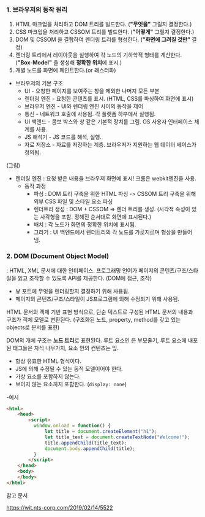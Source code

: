 ### 1. 브라우저의 동작 원리

1. HTML 마크업을 처리하고 DOM 트리를 빌드한다. (**"무엇을"** 그릴지 결정한다.)
2. CSS 마크업을 처리하고 CSSOM 트리를 빌드한다. (**"어떻게"** 그릴지 결정한다.)
3. DOM 및 CSSOM 을 결합하여 렌더링 트리를 형성한다. (**"화면에 그려질 것만"** 결정)
4. 렌더링 트리에서 레이아웃을 실행하여 각 노드의 기하학적 형태를 계산한다. (**"Box-Model"** 을 생성해 **정확한 위치**에 표시.)
5. 개별 노드를 화면에 페인트한다.(or 래스터화)



- 브라우저의 기본 구조
  - UI - 요청한 페이지를 보여주는 창을 제외한 나머지 모든 부분
  - 렌더링 엔진 - 요청한 콘텐츠를 표시. (HTML, CSS를 파싱하여 화면에 표시)
  - 브라우저 엔진 - UI와 렌더링 엔진 사이의 동작을 제어
  - 통신 - 네트워크 호출에 사용됨. 각 플랫폼 하부에서 실행됨.
  - UI 백엔드 - 콤보 박스와 창 같은 기본적 장치를 그림. OS 사용자 인터페이스 체계를 사용.
  - JS 해석기 - JS 코드를 해석, 실행.
  - 자료 저장소 - 자료를 저장하는 계층. 브라우저가 지원하는 웹 데이터 베이스가 정의됨.

(그림)

- 렌더링 엔진 : 요청 받은 내용을 브라우저 화면에 표시! 크롬은 webkit엔진을 사용. 
  - 동작 과정
    - 파싱 : DOM 트리 구축을 위한 HTML 파싱 -> CSSOM 트리 구축을  위해 외부 CSS 파일 및 스타일 요소 파싱
    - 렌더트리 생성 : DOM + CSSOM => 렌더 트리를 생성. (시각적 속성이 있는 사각형을 포함. 정해진 순서대로 화면에 표시된다.)
    - 배치 : 각 노드가 화면의 정확한 위치에 표시됨.
    - 그리기 : UI 백엔드에서 렌더트리의 각 노드를 가로지르며 형상을 만들어 냄.



### 2. DOM (Document Object Model)

: HTML, XML 문서에 대한 인터페이스. 프로그래밍 언어가 페이지의 콘텐츠/구조/스타일을 읽고 조작할 수 있도록 API를 제공한다. (DOM에 접근, 조작)

- 뷰 포트에 무엇을 렌더링할지 결정하기 위해 사용됨.
- 페이지의 콘텐츠/구조/스타일이 JS프로그램에 의해 수정되기 위해 사용됨.

HTML 문서의 객체 기반 표현 방식으로, 단순 텍스트로 구성된 HTML 문서의 내용과 구조가 객체 모델로 변환된다. (구조화된 노드, property, method를 갖고 있는 objects로 문서를 표현)

DOM의 개체 구조는 **노드 트리**로 표현된다. 루트 요소인 <html>은 부모줄기, 루트 요소에 내포된 태그들은 자식 나무가지, 요소 안의 컨텐츠는 잎.

- 항상 유효한 HTML 형식이다.
- JS에 의해 수정될 수 있는 동적 모델이어야 한다.
- 가상 요소를 포함하지 않는다.
- 보이지 않는 요소까지 포함한다. (`display: none`)



-예시

```html
<html>
    <head>
        <script>
          window.onload = function() {
              let title = document.createElement("h1");
              let title_text = document.createTextNode("Welcome!");
              title.appendChild(title_text);
              document.body.appendChild(title);
          }
        </script>
    </head>
    <body>
    </body>
</html>
```



참고 문서

https://wit.nts-corp.com/2019/02/14/5522

